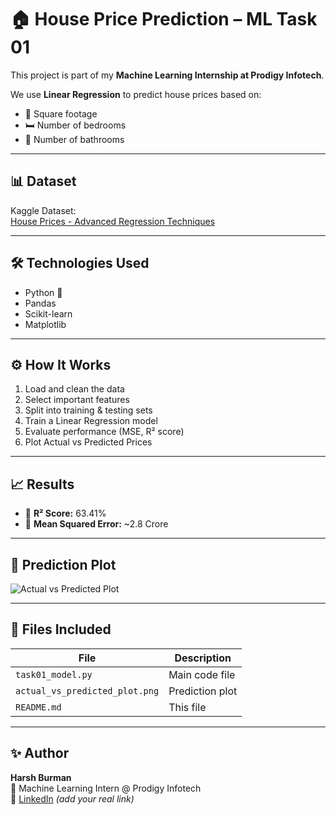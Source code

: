 # 🏠 House Price Prediction – ML Task 01

This project is part of my **Machine Learning Internship at Prodigy Infotech**.

We use **Linear Regression** to predict house prices based on:
- 📐 Square footage
- 🛏️ Number of bedrooms
- 🛁 Number of bathrooms

---

## 📊 Dataset

Kaggle Dataset:  
[House Prices - Advanced Regression Techniques](https://www.kaggle.com/c/house-prices-advanced-regression-techniques/data)

---

## 🛠 Technologies Used

- Python 🐍
- Pandas
- Scikit-learn
- Matplotlib

---

## ⚙️ How It Works

1. Load and clean the data
2. Select important features
3. Split into training & testing sets
4. Train a Linear Regression model
5. Evaluate performance (MSE, R² score)
6. Plot Actual vs Predicted Prices

---

## 📈 Results

- 🔢 **R² Score:** 63.41%
- 🔢 **Mean Squared Error:** ~2.8 Crore

---

## 📸 Prediction Plot

![Actual vs Predicted Plot](actual_vs_predicted_plot.png)

---

## 📂 Files Included

| File                   | Description                       |
|------------------------|-----------------------------------|
| `task01_model.py`      | Main code file                    |
| `actual_vs_predicted_plot.png` | Prediction plot              |
| `README.md`            | This file                         |

---

## ✨ Author

**Harsh Burman**  
📍 Machine Learning Intern @ Prodigy Infotech  
🔗 [LinkedIn](https://www.linkedin.com/) *(add your real link)*  
